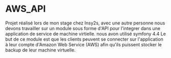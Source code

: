 # AWS_API

Projet réalisé lors de mon stage chez Insy2s, avec une autre personne nous devons travailler 
sur un module sous forme d'API pour l'integrer dans une application de service de machine virtielle.
nous avon utilisé symfony 4.4
Le but de ce module est que les clients peuvent se connecter sur l'application à leur compte d'Amazon Web Service (AWS) 
afin qu'ils puissent stocker le backup de leur machine virtuelle.
